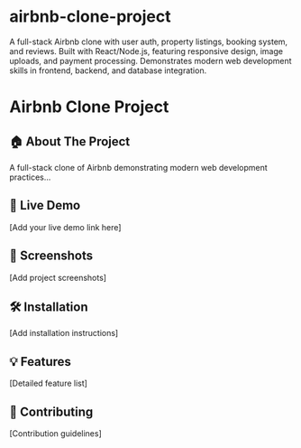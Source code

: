 # airbnb-clone-project
A full-stack Airbnb clone with user auth, property listings, booking system, and reviews. Built with React/Node.js, featuring responsive design, image uploads, and payment processing. Demonstrates modern web development skills in frontend, backend, and database integration.


# Airbnb Clone Project

## 🏠 About The Project
A full-stack clone of Airbnb demonstrating modern web development practices...

## 🚀 Live Demo
[Add your live demo link here]

## 📸 Screenshots
[Add project screenshots]

## 🛠️ Installation
[Add installation instructions]

## 💡 Features
[Detailed feature list]

## 🤝 Contributing
[Contribution guidelines]
